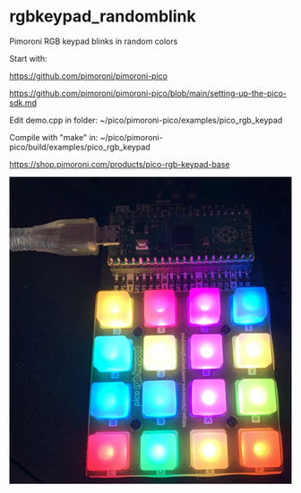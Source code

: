 # rgbkeypad_randomblink
Pimoroni RGB keypad blinks in random colors

Start with:

https://github.com/pimoroni/pimoroni-pico

https://github.com/pimoroni/pimoroni-pico/blob/main/setting-up-the-pico-sdk.md

Edit demo.cpp in folder: ~/pico/pimoroni-pico/examples/pico_rgb_keypad

Compile with "make" in: ~/pico/pimoroni-pico/build/examples/pico_rgb_keypad

https://shop.pimoroni.com/products/pico-rgb-keypad-base

![Image of RGB keypad](https://github.com/sigmaeo/rgbkeypad_randomblink/blob/main/rgbkeypad_random.png)
